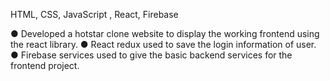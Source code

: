 HTML, CSS, JavaScript , React, Firebase

● Developed a hotstar clone website to display the working frontend using the react library. 
● React redux used to save the login information of user. 
● Firebase services used to give the basic backend services for the frontend project.  
